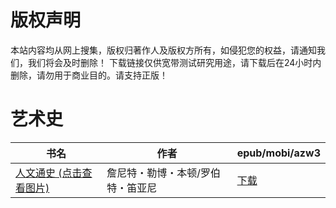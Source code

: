# 版权声明

本站内容均从网上搜集，版权归著作人及版权方所有，如侵犯您的权益，请通知我们，我们将会及时删除！ 下载链接仅供宽带测试研究用途，请下载后在24小时内删除，请勿用于商业目的。请支持正版！

# 艺术史

| 书名 | 作者 | epub/mobi/azw3 |
| --- | --- | --- |
| [人文通史 (点击查看图片)](https://www.dushupai.com/attachment/2024/06/09/8767ce9b82363628.jpg) | 詹尼特・勒博・本顿/罗伯特・笛亚尼 | [下载](https://url89.ctfile.com/f/31084289-1356984580-283f0e?p=8866) |
